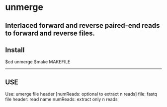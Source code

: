 # unmerge
Interlaced forward and reverse paired-end reads to forward and reverse files.
---------------------------------------------------------------
Install
---------------------------------------------------------------
$cd unmerge
$make MAKEFILE

---------------------------------------------------------------
USE
---------------------------------------------------------------
Use: umerge file header [numReads: optional to extract n reads]
file: fastq file <mandatory>
header: read name <mandatory>
numReads: extract only n reads <optional>
